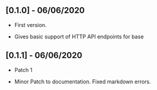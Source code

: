 ## [0.1.0] - 06/06/2020

* First version.
 - Gives basic support of HTTP API endpoints for base
 
## [0.1.1] - 06/06/2020
* Patch 1
 - Minor Patch to documentation. Fixed markdown errors. 